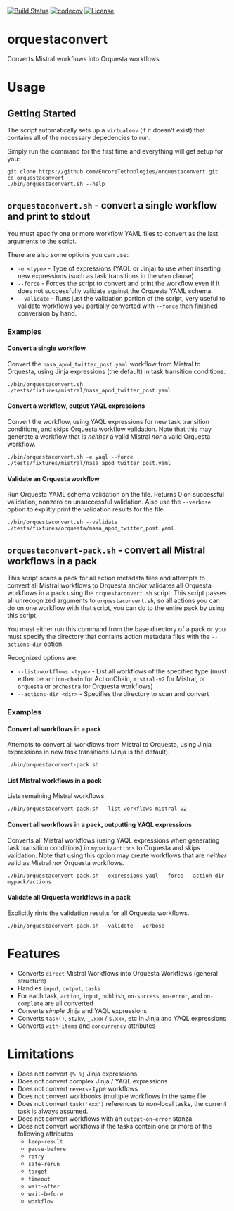 [![Build Status](https://circleci.com/gh/EncoreTechnologies/orquestaconvert.svg?style=shield&circle-token=:circle-token)](https://circleci.com/gh/EncoreTechnologies/orquestaconvert) [![codecov](https://codecov.io/gh/EncoreTechnologies/orquestaconvert/branch/master/graph/badge.svg)](https://codecov.io/gh/EncoreTechnologies/orquestaconvert) [![License](https://img.shields.io/badge/License-Apache%202.0-blue.svg)](https://opensource.org/licenses/Apache-2.0)

# orquestaconvert

Converts Mistral workflows into Orquesta workflows

# Usage

## Getting Started

The script automatically sets up a `virtualenv` (if it doesn't exist) that contains all of the necessary depedencies to run. 

Simply run the command for the first time and everything will get setup for you:

``` shell
git clone https://github.com/EncoreTechnologies/orquestaconvert.git
cd orquestaconvert
./bin/orquestaconvert.sh --help
```

## `orquestaconvert.sh` - convert a single workflow and print to stdout

You must specify one or more workflow YAML files to convert as the last arguments to the script.

There are also some options you can use:

- `-e <type>` - Type of expressions (YAQL or Jinja) to use when inserting new expressions (such as task transitions in the `when` clause)
- `--force` - Forces the script to convert and print the workflow even if it does not successfully validate against the Orquesta YAML schema.
- `--validate` - Runs just the validation portion of the script, very useful to validate workflows you partially converted with `--force` then finished conversion by hand.

### Examples

#### Convert a single workflow

Convert the `nasa_apod_twitter_post.yaml` workflow from Mistral to Orquesta, using Jinja expressions (the default) in task transition conditions.

```shell
./bin/orquestaconvert.sh ./tests/fixtures/mistral/nasa_apod_twitter_post.yaml
```

#### Convert a workflow, output YAQL expressions

Convert the workflow, using YAQL expressions for new task transition conditions, and skips Orquesta workflow validation. Note that this may generate a workflow that is *neither* a valid Mistral *nor* a valid Orquesta workflow.

```shell
./bin/orquestaconvert.sh -e yaql --force ./tests/fixtures/mistral/nasa_apod_twitter_post.yaml
```

#### Validate an Orquesta workflow

Run Orquesta YAML schema validation on the file. Returns 0 on successful validation, nonzero on unsuccessful validation. Also use the `--verbose` option to explitly print the validation results for the file.

```shell
./bin/orquestaconvert.sh --validate ./tests/fixtures/orquesta/nasa_apod_twitter_post.yaml
```

## `orquestaconvert-pack.sh` - convert all Mistral workflows in a pack

This script scans a pack for all action metadata files and attempts to convert all Mistral workflows to Orquesta and/or validates all Orquesta workflows in a pack using the `orquestaconvert.sh` script. This script passes all unrecognized arguments to `orquestaconvert.sh`, so all actions you can do on one workflow with that script, you can do to the entire pack by using this script.

You must either run this command from the base directory of a pack or you must specify the directory that contains action metadata files with the `--actions-dir` option.

Recognized options are:

- `--list-workflows <type>` - List all workflows of the specified type (must either be `action-chain` for ActionChain, `mistral-v2` for Mistral, or `orquesta` or `orchestra` for Orquesta workflows)
- `--actions-dir <dir>` - Specifies the directory to scan and convert

### Examples

#### Convert all workflows in a pack

Attempts to convert all workflows from Mistral to Orquesta, using Jinja expressions in new task transitions (Jinja is the default).

```shell
./bin/orquestaconvert-pack.sh
```

#### List Mistral workflows in a pack

Lists remaining Mistral workflows.

```shell
./bin/orquestaconvert-pack.sh --list-workflows mistral-v2
```

#### Convert all workflows in a pack, outputting YAQL expressions

Converts all Mistral workflows (using YAQL expressions when generating task transition conditions) in `mypack/actions` to Orquesta and skips validation. Note that using this option may create workflows that are *neither* valid as Mistral *nor* Orquesta workflows.

```shell
./bin/orquestaconvert-pack.sh --expressions yaql --force --action-dir mypack/actions
```

#### Validate all Orquesta workflows in a pack

Explicitly rints the validation results for all Orquesta workflows.

```shell
./bin/orquestaconvert-pack.sh --validate --verbose
```

# Features

* Converts `direct` Mistral Workflows into Orquesta Workflows (general structure)
* Handles `input`, `output`, `tasks`
* For each task, `action`, `input`, `publish`, `on-success`, `on-error`, and `on-complete` are all converted
* Converts _simple_ Jinja and YAQL expressions
* Converts `task()`, `st2kv`, `_.xxx` / `$.xxx`, etc in Jinja and YAQL expressions
* Converts `with-items` and `concurrency` attributes

# Limitations

* Does not convert `{% %}` Jinja expressions
* Does not convert complex Jinja / YAQL expressions
* Does not convert `reverse` type workflows
* Does not convert workbooks (multiple workflows in the same file
* Does not convert `task('xxx')` references to non-local tasks, the current task is always assumed.
* Does not convert workflows with an `output-on-error` stanza
* Does not convert workflows if the tasks contain one or more of the following attributes
    * `keep-result`
    * `pause-before`
    * `retry`
    * `safe-rerun`
    * `target`
    * `timeout`
    * `wait-after`
    * `wait-before`
    * `workflow`

